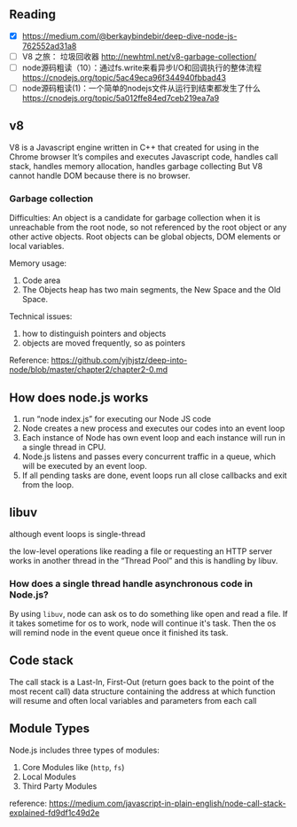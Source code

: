 

## Reading
- [x] https://medium.com/@berkaybindebir/deep-dive-node-js-762552ad31a8
- [ ] V8 之旅： 垃圾回收器 http://newhtml.net/v8-garbage-collection/ 
- [ ] node源码粗读（10）：通过fs.write来看异步I/O和回调执行的整体流程 https://cnodejs.org/topic/5ac49eca96f344940fbbad43
- [ ] node源码粗读(1)：一个简单的nodejs文件从运行到结束都发生了什么 https://cnodejs.org/topic/5a012ffe84ed7ceb219ea7a9

## v8
V8 is a Javascript engine written in C++ that created for using in the Chrome browser
It’s compiles and executes Javascript code, handles call stack, handles memory allocation, handles garbage collecting
But V8 cannot handle DOM because there is no browser.

### Garbage collection

Difficulties: An object is a candidate for garbage collection when it is unreachable from the root node, so not referenced by the root object or any other active objects. Root objects can be global objects, DOM elements or local variables.

Memory usage:
1. Code area
2. The Objects heap has two main segments, the New Space and the Old Space.

Technical issues:
1. how to distinguish pointers and objects
2. objects are moved frequently, so as pointers

Reference:
https://github.com/yjhjstz/deep-into-node/blob/master/chapter2/chapter2-0.md

## How does node.js works
1. run “node index.js” for executing our Node JS code
2. Node creates a new process and executes our codes into an event loop
3. Each instance of Node has own event loop and each instance will run in a single thread in CPU.
4. Node.js listens and passes every concurrent traffic in a queue, which will be executed by an event loop.
5. If all pending tasks are done, event loops run all close callbacks and exit from the loop.


## libuv
although event loops is single-thread

the low-level operations like reading a file or requesting an HTTP server works in another thread in the “Thread Pool” and this is handling by libuv.

### How does a single thread handle asynchronous code in Node.js?
By using `libuv`, node can ask os to do something like open and read a file. If it takes sometime for os to work, node will continue it's task. Then the os will remind node in the event queue once it finished its task.


## Code stack
The call stack is a Last-In, First-Out (return goes back to the point of the most recent call) data structure containing the address at which function will resume and often local variables and parameters from each call

## Module Types
Node.js includes three types of modules:

1. Core Modules like (`http`, `fs`)
2. Local Modules
4. Third Party Modules

reference: https://medium.com/javascript-in-plain-english/node-call-stack-explained-fd9df1c49d2e
